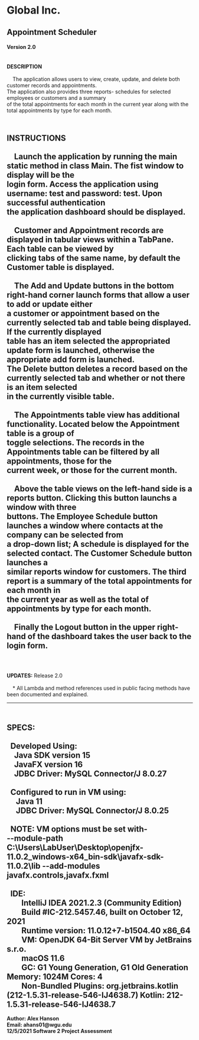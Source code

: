 # Global Inc. 
## Appointment Scheduler
#### Version 2.0

<br>__DESCRIPTION__<br><br>
&nbsp;&nbsp;&nbsp;&nbsp;The application allows users to view, create, update, and delete both customer records and appointments.<br>
The application also provides three reports- schedules for selected employees or customers and a summary<br>
of the total appointments for each month in the current year along with the total appointments by type for each month.

<br>__INSTRUCTIONS__<br><br>
&nbsp;&nbsp;&nbsp;&nbsp;Launch the application by running the main static method in class Main. The fist window to display will be the<br>
login form. Access the application using username: test and password: test. Upon successful authentication<br>
the application dashboard should be displayed.<br><br>
&nbsp;&nbsp;&nbsp;&nbsp;Customer and Appointment records are displayed in tabular views within a TabPane. Each table can be viewed by<br>
clicking tabs of the same name, by default the Customer table is displayed.<br><br>
&nbsp;&nbsp;&nbsp;&nbsp;The Add and Update buttons in the bottom right-hand corner launch forms that allow a user to add or update either<br>
a customer or appointment based on the currently selected tab and table being displayed. If the currently displayed<br>
table has an item selected the appropriated update form is launched, otherwise the appropriate add form is launched.<br>
The Delete button deletes a record based on the currently selected tab and whether or not there is an item selected<br>
in the currently visible table.<br><br>
&nbsp;&nbsp;&nbsp;&nbsp;The Appointments table view has additional functionality. Located below the Appointment table is a group of<br>
toggle selections. The records in the Appointments table can be filtered by all appointments, those for the <br>
current week, or those for the current month.<br><br>
&nbsp;&nbsp;&nbsp;&nbsp;Above the table views on the left-hand side is a reports button. Clicking this button launchs a window with three<br>
buttons. The Employee Schedule button launches a window where contacts at the company can be selected from<br>
a drop-down list; A schedule is displayed for the selected contact. The Customer Schedule button launches a <br>
similar reports window for customers. The third report is a summary of the total appointments for each month in<br>
the current year as well as the total of appointments by type for each month.<br><br>
&nbsp;&nbsp;&nbsp;&nbsp;Finally the Logout button in the upper right-hand of the dashboard takes the user back to the login form.<br><br>
---
<br>__UPDATES:__&nbsp;Release 2.0<br><br>
&nbsp;&nbsp;&nbsp;&nbsp;* All Lambda and method references used in public facing methods have been documented and explained.<br>


---
<br>__SPECS:__<br><br>
&nbsp;&nbsp;Developed Using:<br>
&nbsp;&nbsp;&nbsp;&nbsp;Java SDK version 15<br>
&nbsp;&nbsp;&nbsp;&nbsp;JavaFX version 16<br>
&nbsp;&nbsp;&nbsp;&nbsp;JDBC Driver: MySQL Connector/J 8.0.27<br><br>
&nbsp;&nbsp;Configured to run in VM using:<br>
&nbsp;&nbsp;&nbsp;&nbsp; Java 11<br>
&nbsp;&nbsp;&nbsp;&nbsp; JDBC Driver: MySQL Connector/J 8.0.25<br><br>
&nbsp;&nbsp;NOTE: VM options must be set with-<br>
--module-path C:\Users\LabUser\Desktop\openjfx-11.0.2_windows-x64_bin-sdk\javafx-sdk-11.0.2\lib --add-modules javafx.controls,javafx.fxml<br><br>
&nbsp;&nbsp;IDE: <br>
&nbsp;&nbsp;&nbsp;&nbsp;&nbsp;&nbsp;&nbsp;&nbsp;IntelliJ IDEA 2021.2.3 (Community Edition)<br>
&nbsp;&nbsp;&nbsp;&nbsp;&nbsp;&nbsp;&nbsp;&nbsp;Build #IC-212.5457.46, built on October 12, 2021<br>
&nbsp;&nbsp;&nbsp;&nbsp;&nbsp;&nbsp;&nbsp;&nbsp;Runtime version: 11.0.12+7-b1504.40 x86_64<br>
&nbsp;&nbsp;&nbsp;&nbsp;&nbsp;&nbsp;&nbsp;&nbsp;VM: OpenJDK 64-Bit Server VM by JetBrains s.r.o.<br>
&nbsp;&nbsp;&nbsp;&nbsp;&nbsp;&nbsp;&nbsp;&nbsp;macOS 11.6 <br>
&nbsp;&nbsp;&nbsp;&nbsp;&nbsp;&nbsp;&nbsp;&nbsp;GC: G1 Young Generation, G1 Old Generation Memory: 1024M Cores: 4<br>
&nbsp;&nbsp;&nbsp;&nbsp;&nbsp;&nbsp;&nbsp;&nbsp;Non-Bundled Plugins: org.jetbrains.kotlin (212-1.5.31-release-546-IJ4638.7)
Kotlin: 212-1.5.31-release-546-IJ4638.7
---

__Author: Alex Hanson__<br>
__Email: ahans01@wgu.edu__<br>
__12/5/2021 Software 2 Project Assessment__


